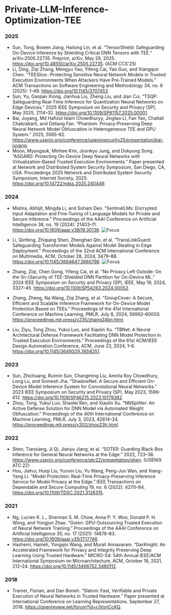 # Private-LLM-Inference-Optimization-TEE

### 2025
- Sun, Tong, Bowen Jiang, Hailong Lin, et al. “TensorShield: Safeguarding On-Device Inference by Shielding Critical DNN Tensors with TEE.” arXiv:2505.22735. Preprint, arXiv, May 28, 2025. https://doi.org/10.48550/arXiv.2505.22735. (ACM CCS'25)
- Li, Ding, Ziqi Zhang, Mengyu Yao, Yifeng Cai, Yao Guo, and Xiangqun Chen. “TEESlice : Protecting Sensitive Neural Network Models in Trusted Execution Environments When Attackers Have Pre-Trained Models.” ACM Transactions on Software Engineering and Methodology 34, no. 6 (2025): 1–49. https://doi.org/10.1145/3707453.
- Sun, Yu, Gaojian Xiong, Jianhua Liu, Zheng Liu, and Jian Cui. “TSQP: Safeguarding Real-Time Inference for Quantization Neural Networks on Edge Devices.” 2025 IEEE Symposium on Security and Privacy (SP), May 2025, 2114–32. https://doi.org/10.1109/SP61157.2025.00001.
- Bai, Juyang, Md Hafizul Islam Chowdhuryy, Jingtao Li, Fan Yao, Chaitali Chakrabarti, and Deliang Fan. “Phantom: Privacy-Preserving Deep Neural Network Model Obfuscation in Heterogeneous TEE and GPU System.” 2025, 5565–82. https://www.usenix.org/conference/usenixsecurity25/presentation/bai-juyang.
- Moon, Myungsuk, Minhee Kim, Joonkyo Jung, and Dokyung Song. “ASGARD: Protecting On-Device Deep Neural Networks with Virtualization-Based Trusted Execution Environments.” Paper presented at Network and Distributed System Security Symposium, San Diego, CA, USA. Proceedings 2025 Network and Distributed System Security Symposium, Internet Society, 2025. https://doi.org/10.14722/ndss.2025.240449.








### 2024



- Mishra, Abhijit, Mingda Li, and Soham Deo. “SentinelLMs: Encrypted Input Adaptation and Fine-Tuning of Language Models for Private and Secure Inference.” Proceedings of the AAAI Conference on Artificial Intelligence 38, no. 19 (2024): 21403–11. https://doi.org/10.1609/aaai.v38i19.30136. ![Focus](https://img.shields.io/badge/LLM-blue)
- Li, Qinfeng, Zhiqiang Shen, Zhenghan Qin, et al. “TransLinkGuard: Safeguarding Transformer Models Against Model Stealing in Edge Deployment.” Proceedings of the 32nd ACM International Conference on Multimedia, ACM, October 28, 2024, 3479–88. https://doi.org/10.1145/3664647.3680786. ![Focus](https://img.shields.io/badge/LLM-blue)




- Zhang, Ziqi, Chen Gong, Yifeng Cai, et al. “No Privacy Left Outside: On the (In-)Security of TEE-Shielded DNN Partition for On-Device ML.” 2024 IEEE Symposium on Security and Privacy (SP), IEEE, May 19, 2024, 3327–45. https://doi.org/10.1109/SP54263.2024.00052.
- Zhang, Zheng, Na Wang, Ziqi Zhang, et al. “GroupCover: A Secure, Efficient and Scalable Inference Framework for On-Device Model Protection Based on TEEs.” Proceedings of the 41st International Conference on Machine Learning, PMLR, July 8, 2024, 59992–60003. https://proceedings.mlr.press/v235/zhang24bn.html.
- Liu, Ziyu, Tong Zhou, Yukui Luo, and Xiaolin Xu. “TBNet: A Neural Architectural Defense Framework Facilitating DNN Model Protection in Trusted Execution Environments.” Proceedings of the 61st ACM/IEEE Design Automation Conference, ACM, June 23, 2024, 1–6. https://doi.org/10.1145/3649329.3658251.


### 2023

- Sun, Zhichuang, Ruimin Sun, Changming Liu, Amrita Roy Chowdhury, Long Lu, and Somesh Jha. “ShadowNet: A Secure and Efficient On-Device Model Inference System for Convolutional Neural Networks.” 2023 IEEE Symposium on Security and Privacy (SP), May 2023, 1596–612. https://doi.org/10.1109/SP46215.2023.10179382.
- Zhou, Tong, Yukui Luo, Shaolei Ren, and Xiaolin Xu. “NNSplitter: An Active Defense Solution for DNN Model via Automated Weight Obfuscation.” Proceedings of the 40th International Conference on Machine Learning, PMLR, July 3, 2023, 42614–24. https://proceedings.mlr.press/v202/zhou23h.html.


### 2022


- Shen, Tianxiang, Ji Qi, Jianyu Jiang, et al. “SOTER: Guarding Black-Box Inference for General Neural Networks at the Edge.” 2022, 723–38. https://www.usenix.org/conference/atc22/presentation/shen. (USENIX ATC 22)
- Hou, Jiahui, Huiqi Liu, Yunxin Liu, Yu Wang, Peng-Jun Wan, and Xiang-Yang Li. “Model Protection: Real-Time Privacy-Preserving Inference Service for Model Privacy at the Edge.” IEEE Transactions on Dependable and Secure Computing 19, no. 6 (2022): 4270–84. https://doi.org/10.1109/TDSC.2021.3126315.


### 2021

- Ng, Lucien K. L., Sherman S. M. Chow, Anna P. Y. Woo, Donald P. H. Wong, and Yongjun Zhao. “Goten: GPU-Outsourcing Trusted Execution of Neural Network Training.” Proceedings of the AAAI Conference on Artificial Intelligence 35, no. 17 (2021): 14876–83. https://doi.org/10.1609/aaai.v35i17.17746.
-  Hashemi, Hanieh, Yongqin Wang, and Murali Annavaram. “DarKnight: An Accelerated Framework for Privacy and Integrity Preserving Deep Learning Using Trusted Hardware.” MICRO-54: 54th Annual IEEE/ACM International Symposium on Microarchitecture, ACM, October 18, 2021, 212–24. https://doi.org/10.1145/3466752.3480112.



### 2018

- Tramer, Florian, and Dan Boneh. “Slalom: Fast, Verifiable and Private Execution of Neural Networks in Trusted Hardware.” Paper presented at International Conference on Learning Representations. September 27, 2018. https://openreview.net/forum?id=rJVorjCcKQ.





